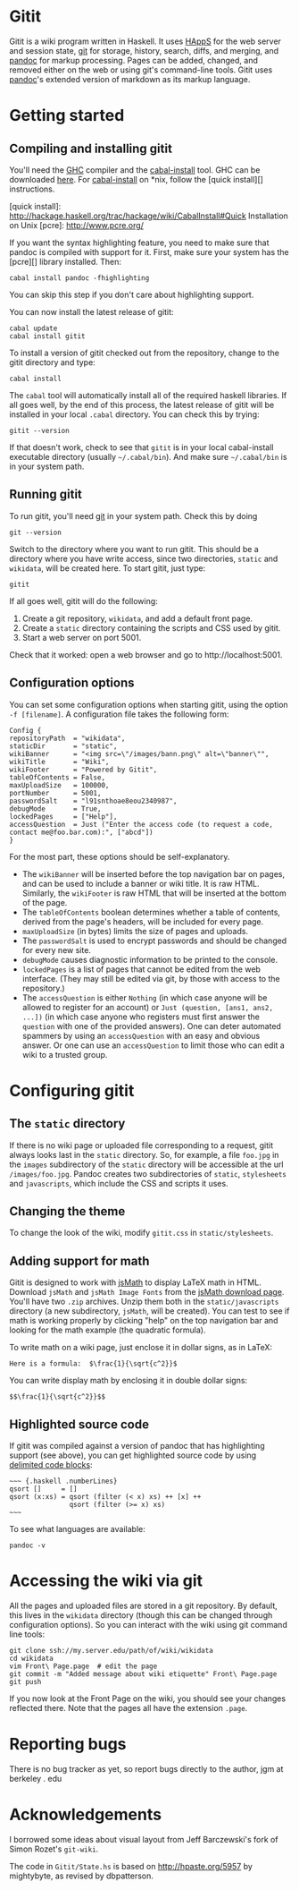 Gitit
=====

Gitit is a wiki program written in Haskell.  It uses [HAppS][] for the web
server and session state, [git][] for storage, history, search, diffs,
and merging, and [pandoc][] for markup processing. Pages can be added,
changed, and removed either on the web or using git's command-line
tools. Gitit uses [pandoc][]'s extended version of markdown as its markup
language.

[git]: http://git.or.cz  
[pandoc]: http://johnmacfarlane.net/pandoc
[HAppS]: http://happs.org

Getting started
===============

Compiling and installing gitit
------------------------------

You'll need the [GHC][] compiler and the [cabal-install][] tool. GHC can
be downloaded [here][]. For [cabal-install][] on *nix, follow the [quick
install][] instructions.

[GHC]: http://www.haskell.org/ghc/
[here]: http://www.haskell.org/ghc/
[cabal-install]:  http://hackage.haskell.org/trac/hackage/wiki/CabalInstall
[quick install]:  http://hackage.haskell.org/trac/hackage/wiki/CabalInstall#Quick Installation on Unix
[pcre]:  http://www.pcre.org/ 

If you want the syntax highlighting feature, you need to make sure
that pandoc is compiled with support for it.  First, make sure your system
has the [pcre][] library installed.  Then:

    cabal install pandoc -fhighlighting

You can skip this step if you don't care about highlighting support.

You can now install the latest release of gitit:

    cabal update
    cabal install gitit

To install a version of gitit checked out from the repository,
change to the gitit directory and type:

    cabal install

The `cabal` tool will automatically install all of the required haskell
libraries. If all goes well, by the end of this process, the latest
release of gitit will be installed in your local `.cabal` directory. You
can check this by trying:

    gitit --version

If that doesn't work, check to see that `gitit` is in your local
cabal-install executable directory (usually `~/.cabal/bin`). And make
sure `~/.cabal/bin` is in your system path.

Running gitit
-------------

To run gitit, you'll need [git][] in your system path. Check this by doing

    git --version

Switch to the directory where you want to run gitit.  This should be a directory
where you have write access, since two directories, `static` and `wikidata`, will be
created here.  To start gitit, just type:

    gitit

If all goes well, gitit will do the following:

 1.  Create a git repository, `wikidata`, and add a default front page.
 2.  Create a `static` directory containing the scripts and CSS used by gitit.
 3.  Start a web server on port 5001.

Check that it worked:  open a web browser and go to http://localhost:5001.

Configuration options
---------------------

You can set some configuration options when starting gitit, using the
option `-f [filename]`.  A configuration file takes the following form:

    Config {
    repositoryPath  = "wikidata",
    staticDir       = "static",
    wikiBanner      = "<img src=\"/images/bann.png\" alt=\"banner\"",
    wikiTitle       = "Wiki",
    wikiFooter      = "Powered by Gitit",
    tableOfContents = False,
    maxUploadSize   = 100000,
    portNumber      = 5001,
    passwordSalt    = "l91snthoae8eou2340987",
    debugMode       = True,
    lockedPages     = ["Help"],
    accessQuestion  = Just ("Enter the access code (to request a code, contact me@foo.bar.com):", ["abcd"])
    }

For the most part, these options should be self-explanatory.

- The `wikiBanner` will be inserted before the top navigation bar on pages,
  and can be used to include a banner or wiki title.  It is raw HTML. Similarly,
  the `wikiFooter` is raw HTML that will be inserted at the bottom of the page.
- The `tableOfContents` boolean determines whether a table of contents,
  derived from the page's headers, will be included for every page.
- `maxUploadSize` (in bytes) limits the size of pages and uploads.
- The `passwordSalt` is used to encrypt passwords and should be
   changed for every new site.
- `debugMode` causes diagnostic information to be printed to the console.
- `lockedPages` is a list of pages that cannot be edited from the web interface.
  (They may still be edited via git, by those with access to the repository.)
- The `accessQuestion` is either `Nothing` (in which case anyone will be
  allowed to register for an account) or `Just (question, [ans1, ans2, ...])`
  (in which case anyone who registers must first answer the `question` with
  one of the provided answers).  One can deter automated spammers by using
  an `accessQuestion` with an easy and obvious answer.  Or one can use an
  `accessQuestion` to limit those who can edit a wiki to a trusted group.

Configuring gitit
=================

The `static` directory
----------------------

If there is no wiki page or uploaded file corresponding to a request, gitit
always looks last in the `static` directory. So, for example, a file
`foo.jpg` in the `images` subdirectory of the `static` directory will be
accessible at the url `/images/foo.jpg`. Pandoc creates two subdirectories
of `static`, `stylesheets` and `javascripts`, which include the CSS and
scripts it uses.

Changing the theme
------------------

To change the look of the wiki, modify `gitit.css` in `static/stylesheets`.

Adding support for math
-----------------------

Gitit is designed to work with [jsMath][] to display LaTeX math in HTML. 
Download `jsMath` and `jsMath Image Fonts` from the [jsMath download page][].
You'll have two `.zip` archives. Unzip them both in the
`static/javascripts` directory (a new subdirectory, `jsMath`, will be
created).  You can test to see if math is working properly by clicking
"help" on the top navigation bar and looking for the math example
(the quadratic formula).

To write math on a wiki page, just enclose it in dollar signs, as in LaTeX:

    Here is a formula:  $\frac{1}{\sqrt{c^2}}$

You can write display math by enclosing it in double dollar signs:

    $$\frac{1}{\sqrt{c^2}}$$

[jsMath download page]: http://sourceforge.net/project/showfiles.php?group_id=172663
[jsMath]: http://www.math.union.edu/~dpvc/jsMath/

Highlighted source code
-----------------------

If gitit was compiled against a version of pandoc that has highlighting support
(see above), you can get highlighted source code by using [delimited code blocks][]:

    ~~~ {.haskell .numberLines}
    qsort []     = []
    qsort (x:xs) = qsort (filter (< x) xs) ++ [x] ++
                   qsort (filter (>= x) xs) 
    ~~~

To see what languages are available:

    pandoc -v

[delimited code blocks]: http://johnmacfarlane.net/pandoc/README.html#delimited-code-blocks

Accessing the wiki via git
==========================

All the pages and uploaded files are stored in a git repository. By default, this
lives in the `wikidata` directory (though this can be changed through configuration
options).  So you can interact with the wiki using git command line tools:

    git clone ssh://my.server.edu/path/of/wiki/wikidata
    cd wikidata
    vim Front\ Page.page  # edit the page
    git commit -m "Added message about wiki etiquette" Front\ Page.page
    git push 

If you now look at the Front Page on the wiki, you should see your changes
reflected there.  Note that the pages all have the extension `.page`.

Reporting bugs
==============

There is no bug tracker as yet, so report bugs directly to the author,
jgm at berkeley . edu

Acknowledgements
================

I borrowed some ideas about visual layout from Jeff Barczewski's fork
of Simon Rozet's `git-wiki`.

The code in `Gitit/State.hs` is based on http://hpaste.org/5957 by mightybyte,
as revised by dbpatterson.

